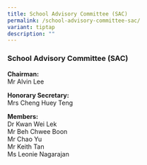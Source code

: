 ```yaml
---
title: School Advisory Committee (SAC)
permalink: /school-advisory-committee-sac/
variant: tiptap
description: ""
---
```

<h3><strong>School Advisory Committee (SAC)</strong></h3>
<p><strong>Chairman:</strong> 
<br>Mr Alvin Lee</p>
<p><strong>Honorary Secretary:</strong> 
<br>Mrs Cheng Huey Teng</p>
<p><strong>Members:</strong>&nbsp;
<br>Dr Kwan Wei Lek
<br>Mr Beh Chwee Boon
<br>Mr Chao Yu
<br>Mr Keith Tan
<br>Ms Leonie Nagarajan</p>